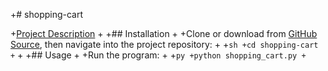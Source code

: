 +# shopping-cart

+[Project Description](https://github.com/prof-rossetti/intro-to-python/blob/master/projects/shopping-cart/README.md)
+
+## Installation
+
+Clone or download from [GitHub Source](https://github.com/CZnyu/shopping-cart), then navigate into the project repository:
+
+```sh
+cd shopping-cart
+```
+
+## Usage
+
+Run the program:
+
+```py
+python shopping_cart.py
+```